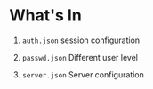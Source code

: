 What's In
============
1. `auth.json`
session configuration

2. `passwd.json`
Different user level

3. `server.json`
Server configuration
